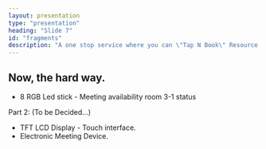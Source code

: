 ```yaml
---
layout: presentation
type: "presentation"
heading: "Slide 7"
id: "fragments"
description: "A one stop service where you can \"Tap N Book\" Resource instantly"
---
```


## Now, the hard way.

- 8 RGB Led stick - Meeting availability room 3-1 status

Part 2: (To be Decided...)
- TFT LCD Display - Touch interface.
- Electronic Meeting Device. 
